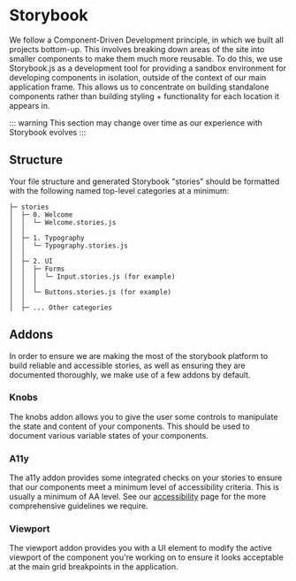 # Storybook

We follow a Component-Driven Development principle, in which we built all projects bottom-up. This involves breaking down areas of the site into smaller components to make them much more reusable. To do this, we use Storybook.js as a development tool for providing a sandbox environment for developing components in isolation, outside of the context of our main application frame. This allows us to concentrate on building standalone components rather than building styling + functionality for each location it appears in.

::: warning
This section may change over time as our experience with Storybook evolves
:::

## Structure

Your file structure and generated Storybook "stories" should be formatted with the following named top-level categories at a minimum:

```
├─ stories
│  ├─ 0. Welcome
│  │  └─ Welcome.stories.js
│  │ 
│  ├─ 1. Typography
│  │  └─ Typography.stories.js
│  │ 
│  ├─ 2. UI
│  │  ├─ Forms
│  │  │  └─ Input.stories.js (for example)
│  │  │ 
│  │  └─ Buttons.stories.js (for example)
│  │ 
│  ├─ ... Other categories
``` 

## Addons

In order to ensure we are making the most of the storybook platform to build reliable and accessible stories, as well as ensuring they are documented thoroughly, we make use of a few addons by default.

### Knobs

The knobs addon allows you to give the user some controls to manipulate the state and content of your components. This should be used to document various variable states of your components.

### A11y

The a11y addon provides some integrated checks on your stories to ensure that our components meet a minimum level of accessibility criteria. This is usually a minimum of AA level. See our [accessibility](./frontend/accessibility) page for the more comprehensive guidelines we require.

### Viewport

The viewport addon provides you with a UI element to modify the active viewport of the component you're working on to ensure it looks acceptable at the main grid breakpoints in the application.

